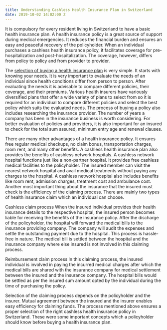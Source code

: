 ```yaml
---
title: Understanding Cashless Health Insurance Plan in Switzerland
date: 2019-10-02 14:02:00 Z
---
```


It is compulsory for every resident living in Switzerland to have a basic health insurance plan.  A health insurance policy is a great source of support during medical emergencies. It reduces the financial burden and ensures an easy and peaceful recovery of the policyholder. When an individual purchases a cashless health insurance policy, it facilitates coverage for pre-hospitalization and post-hospitalization. The coverage, however, differs from policy to policy and from provider to provider. 

The [selection of buying a health insurance plan](https://www.gute-krankenkasse.ch/gunstige-grundversicherung/) is very simple. It starts with knowing your needs. It is very important to evaluate the needs of an individual since health conditions differ from person to person. After evaluating the needs it is advisable to compare different policies, their coverage, and their premiums. Various health insurers have variously diversified plans that offer a wide variety of plans to select from so it is required for an individual to compare different policies and select the best policy which suits the evaluated needs. The process of buying a policy also includes researching the insurance provider. The number of years a company has been in the insurance business is worth considering. For better evaluation of policies and providers, it is also important for an insured to check for the total sum assured, minimum entry age and renewal clauses. 

There are many other advantages of a health insurance policy. It ensures free regular medical checkups, no claim bonus, transportation charges, room rent, and many other benefits. A cashless health insurance plan also provides the benefits of cashless network hospitals. A cashless network hospital functions just like a non-partner hospital. It provides free cashless medical facilities to the policyholder. The insured member can visit the nearest network hospital and avail medical treatments without paying any charges to the hospital. A cashless network hospital also includes benefits like room rent, admission charges, treatment cost and ambulance cost. Another most important thing about the insurance that the insured must check is the efficiency of the claiming process. There are mainly two types of health insurance claim which an individual can choose. 

Cashless claim process
When the insured individual provides their health insurance details to the respective hospital, the insured person becomes liable for receiving the benefits of the insurance policy. After the discharge of the policyholder, the hospital will forward the medical bills to the insurance providing company. The company will audit the expenses and settle the outstanding payment due to the hospital. This process is hassle-free in nature. The medical bill is settled between the hospital and the insurance company where else insured is not involved in this claiming process.

Reimbursement claim process
In this claiming process, the insured individual is involved in paying the incurred medical charges after which the medical bills are shared with the insurance company for medical settlement between the insured and the insurance company. The hospital bills would be settled as per the insured sum amount opted by the individual during the time of purchasing the policy. 

Selection of the claiming process depends on the policyholder and the insurer. Mutual agreement between the insured and the insurer enables easy efficiency for claiming funds. The process mentioned above ensures a proper selection of the right cashless health insurance policy in Switzerland. These were some important concepts which a policyholder should know before buying a health insurance plan.